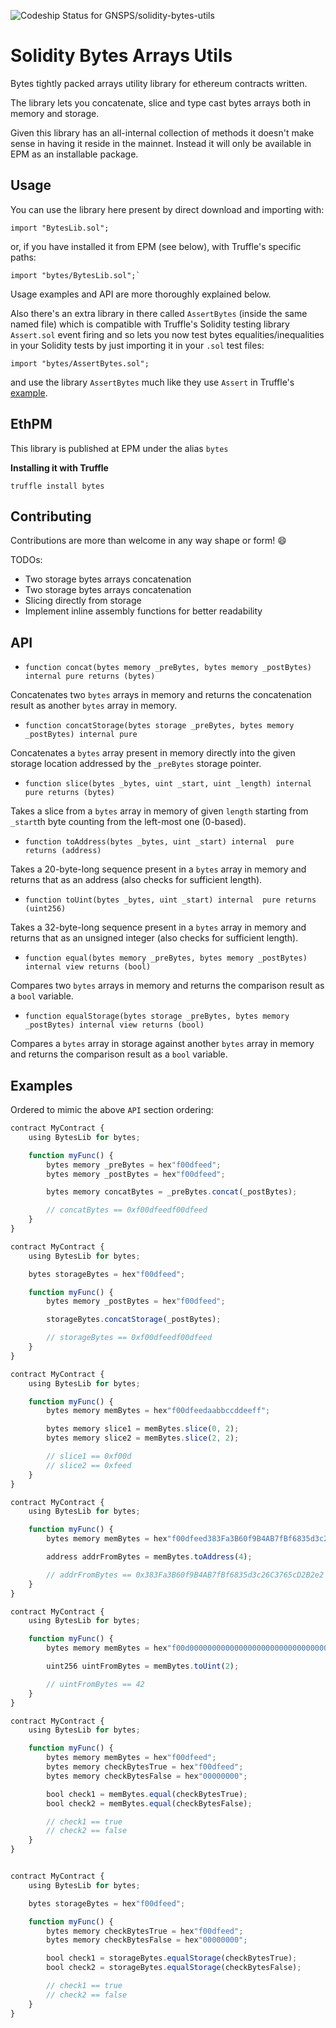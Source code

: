 ![Codeship Status for GNSPS/solidity-bytes-utils](https://app.codeship.com/projects/45b97080-bc0c-0135-fb75-76c2fb8e249b/status?branch=master)

# Solidity Bytes Arrays Utils

Bytes tightly packed arrays utility library for ethereum contracts written.

The library lets you concatenate, slice and type cast bytes arrays both in memory and storage.

Given this library has an all-internal collection of methods it doesn't make sense in having it reside in the mainnet. Instead it will only be available in EPM as an installable package.

## Usage

You can use the library here present by direct download and importing with:
```
import "BytesLib.sol";
```

or, if you have installed it from EPM (see below), with Truffle's specific paths:
```
import "bytes/BytesLib.sol";`
```

Usage examples and API are more thoroughly explained below.

Also there's an extra library in there called `AssertBytes` (inside the same named file) which is compatible with Truffle's Solidity testing library `Assert.sol` event firing and so lets you now test bytes equalities/inequalities in your Solidity tests by just importing it in your `.sol` test files:
```
import "bytes/AssertBytes.sol";
```

and use the library `AssertBytes` much like they use `Assert` in Truffle's [example](http://truffleframework.com/docs/getting_started/solidity-tests).

## EthPM

This library is published at EPM under the alias `bytes`

**Installing it with Truffle**

```
truffle install bytes
```

## Contributing

Contributions are more than welcome in any way shape or form! 😄

TODOs:
* Two storage bytes arrays concatenation
* Two storage bytes arrays concatenation
* Slicing directly from storage
* Implement inline assembly functions for better readability

## API

* `function concat(bytes memory _preBytes, bytes memory _postBytes) internal pure returns (bytes)`

Concatenates two `bytes` arrays in memory and returns the concatenation result as another `bytes` array in memory.


* `function concatStorage(bytes storage _preBytes, bytes memory _postBytes) internal pure`

Concatenates a `bytes` array present in memory directly into the given storage location addressed by the `_preBytes` storage pointer.


* `function slice(bytes _bytes, uint _start, uint _length) internal  pure returns (bytes)`

Takes a slice from a `bytes` array in memory of given `length` starting from `_start`th byte counting from the left-most one (0-based).


* `function toAddress(bytes _bytes, uint _start) internal  pure returns (address)`

Takes a 20-byte-long sequence present in a `bytes` array in memory and returns that as an address (also checks for sufficient length).


* `function toUint(bytes _bytes, uint _start) internal  pure returns (uint256)`

Takes a 32-byte-long sequence present in a `bytes` array in memory and returns that as an unsigned integer (also checks for sufficient length).


* `function equal(bytes memory _preBytes, bytes memory _postBytes) internal view returns (bool)`

Compares two `bytes` arrays in memory and returns the comparison result as a `bool` variable.


* `function equalStorage(bytes storage _preBytes, bytes memory _postBytes) internal view returns (bool)`

Compares a `bytes` array in storage against another `bytes` array in memory and returns the comparison result as a `bool` variable.


## Examples

Ordered to mimic the above `API` section ordering:

```javascript
contract MyContract {
	using BytesLib for bytes;

	function myFunc() {
		bytes memory _preBytes = hex"f00dfeed";
		bytes memory _postBytes = hex"f00dfeed";

		bytes memory concatBytes = _preBytes.concat(_postBytes);

		// concatBytes == 0xf00dfeedf00dfeed
	}
}
```


```javascript
contract MyContract {
	using BytesLib for bytes;

	bytes storageBytes = hex"f00dfeed";

	function myFunc() {
		bytes memory _postBytes = hex"f00dfeed";

		storageBytes.concatStorage(_postBytes);

		// storageBytes == 0xf00dfeedf00dfeed
	}
}
```


```javascript
contract MyContract {
	using BytesLib for bytes;

	function myFunc() {
		bytes memory memBytes = hex"f00dfeedaabbccddeeff";

		bytes memory slice1 = memBytes.slice(0, 2);
		bytes memory slice2 = memBytes.slice(2, 2);

		// slice1 == 0xf00d
		// slice2 == 0xfeed
	}
}
```


```javascript
contract MyContract {
	using BytesLib for bytes;

	function myFunc() {
		bytes memory memBytes = hex"f00dfeed383Fa3B60f9B4AB7fBf6835d3c26C3765cD2B2e2f00dfeed";

		address addrFromBytes = memBytes.toAddress(4);

		// addrFromBytes == 0x383Fa3B60f9B4AB7fBf6835d3c26C3765cD2B2e2
	}
}
```


```javascript
contract MyContract {
	using BytesLib for bytes;

	function myFunc() {
		bytes memory memBytes = hex"f00d0000000000000000000000000000000000000000000000000000000000000042feed";

		uint256 uintFromBytes = memBytes.toUint(2);

		// uintFromBytes == 42
	}
}
```


```javascript
contract MyContract {
	using BytesLib for bytes;

	function myFunc() {
		bytes memory memBytes = hex"f00dfeed";
		bytes memory checkBytesTrue = hex"f00dfeed";
		bytes memory checkBytesFalse = hex"00000000";

		bool check1 = memBytes.equal(checkBytesTrue);
		bool check2 = memBytes.equal(checkBytesFalse);

		// check1 == true
		// check2 == false
	}
}
```


```javascript

contract MyContract {
	using BytesLib for bytes;

	bytes storageBytes = hex"f00dfeed";

	function myFunc() {
		bytes memory checkBytesTrue = hex"f00dfeed";
		bytes memory checkBytesFalse = hex"00000000";

		bool check1 = storageBytes.equalStorage(checkBytesTrue);
		bool check2 = storageBytes.equalStorage(checkBytesFalse);

		// check1 == true
		// check2 == false
	}
}
```
